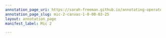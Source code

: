 ```yaml
---
annotation_page_uri: https://sarah-freeman.github.io/annotating-operator/annotations/mic-2-canvas-1-0-00-03-25.json
annotation_page_slug: mic-2-canvas-1-0-00-03-25
layout: annotation_page
manifest_label: Mic 2

---
```

